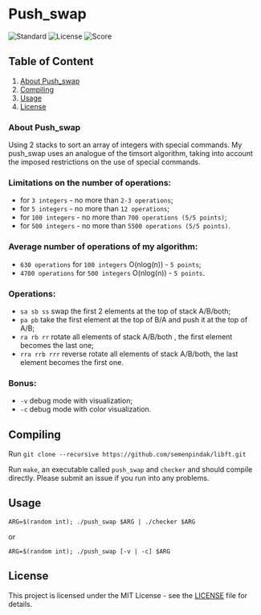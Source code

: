 # Push_swap

![Standard](https://img.shields.io/badge/standart-%20C11-lightgrey.svg)
![License](https://img.shields.io/badge/license-MIT-blue.svg)
![Score](https://img.shields.io/badge/school21-course%20project-brightgreen.svg)

## Table of Content

1. [About Push_swap](#about-push_swap)
2. [Compiling](#compiling)
3. [Usage](#usage)
4. [License](#license)

### About Push_swap <a name="about-Push_swap"></a>

Using 2 stacks to sort an array of integers with special commands. My push_swap uses an analogue of the timsort algorithm, taking into account the imposed restrictions on the use of special commands.

### Limitations on the number of operations:
- for `3 integers` - no more than `2-3 operations`;
- for `5 integers` - no more than `12 operations`;
- for `100 integers` - no more than `700 operations (5/5 points)`;
- for `500 integers` - no more than `5500 operations (5/5 points)`.

### Average number of operations of my algorithm:
- `630 operations` for `100 integers` O(nlog(n)) - `5 points`;
- `4700 operations` for `500 integers` O(nlog(n)) - `5 points`.

### Operations:
- `sa sb ss` swap the first 2 elements at the top of stack A/B/both;
- `pa pb` take the first element at the top of B/A and push it at the top of A/B;
- `ra rb rr` rotate all elements of stack A/B/both , the first element becomes the last one;
- `rra rrb rrr` reverse rotate all elements of stack A/B/both, the last element becomes the first one.

### Bonus:
- `-v` debug mode with visualization;
- `-c` debug mode with color visualization.

## Compiling <a name="Compiling"></a>

Run `git clone --recursive https://github.com/semenpindak/libft.git`

Run `make`, an executable called `push_swap` and `checker` and should compile directly. Please submit an issue if you run into any problems.

## Usage <a name="Usage"></a>

`ARG=$(random int); ./push_swap $ARG | ./checker $ARG`

or

`ARG=$(random int); ./push_swap [-v | -c] $ARG`

<!-- <img src="screenshot/sample42.png" width="600"> -->

## License <a name="license"></a>

This project is licensed under the MIT License - see the [LICENSE](https://github.com/semenpindak/Push_swap/blob/master/LICENSE)
file for details.
